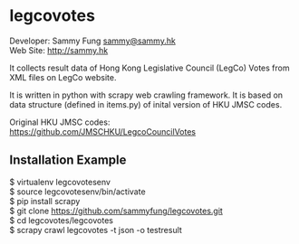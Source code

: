 legcovotes
==========

Developer: Sammy Fung <sammy@sammy.hk>  
Web Site: http://sammy.hk

It collects result data of Hong Kong Legislative Council (LegCo) Votes from XML files on LegCo website.

It is written in python with scrapy web crawling framework. It is based on data structure (defined in items.py) of inital version of HKU JMSC codes.

Original HKU JMSC codes: https://github.com/JMSCHKU/LegcoCouncilVotes

Installation Example
--------------------

$ virtualenv legcovotesenv  
$ source legcovotesenv/bin/activate  
$ pip install scrapy  
$ git clone https://github.com/sammyfung/legcovotes.git  
$ cd legcovotes/legcovotes  
$ scrapy crawl legcovotes -t json -o testresult  


